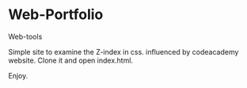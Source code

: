 # Web-Portfolio
Web-tools

Simple site to examine the Z-index in css.
influenced by codeacademy website.
Clone it and open index.html.

Enjoy.
